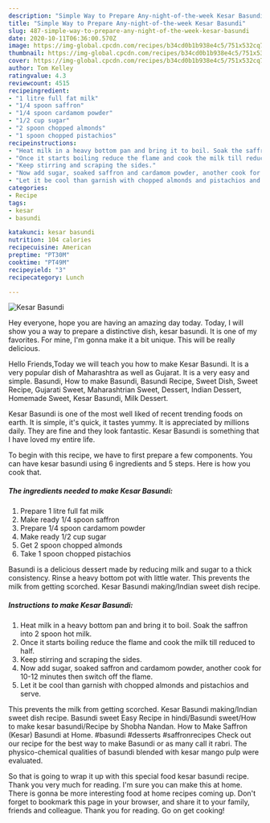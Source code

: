 ```yaml
---
description: "Simple Way to Prepare Any-night-of-the-week Kesar Basundi"
title: "Simple Way to Prepare Any-night-of-the-week Kesar Basundi"
slug: 487-simple-way-to-prepare-any-night-of-the-week-kesar-basundi
date: 2020-10-11T06:36:00.570Z
image: https://img-global.cpcdn.com/recipes/b34cd0b1b938e4c5/751x532cq70/kesar-basundi-recipe-main-photo.jpg
thumbnail: https://img-global.cpcdn.com/recipes/b34cd0b1b938e4c5/751x532cq70/kesar-basundi-recipe-main-photo.jpg
cover: https://img-global.cpcdn.com/recipes/b34cd0b1b938e4c5/751x532cq70/kesar-basundi-recipe-main-photo.jpg
author: Tom Kelley
ratingvalue: 4.3
reviewcount: 4515
recipeingredient:
- "1 litre full fat milk"
- "1/4 spoon saffron"
- "1/4 spoon cardamom powder"
- "1/2 cup sugar"
- "2 spoon chopped almonds"
- "1 spoon chopped pistachios"
recipeinstructions:
- "Heat milk in a heavy bottom pan and bring it to boil. Soak the saffron into 2 spoon hot milk."
- "Once it starts boiling reduce the flame and cook the milk till reduced to half."
- "Keep stirring and scraping the sides."
- "Now add sugar, soaked saffron and cardamom powder, another cook for 10-12 minutes then switch off the flame."
- "Let it be cool than garnish with chopped almonds and pistachios and serve."
categories:
- Recipe
tags:
- kesar
- basundi

katakunci: kesar basundi 
nutrition: 104 calories
recipecuisine: American
preptime: "PT30M"
cooktime: "PT49M"
recipeyield: "3"
recipecategory: Lunch

---
```



![Kesar Basundi](https://img-global.cpcdn.com/recipes/b34cd0b1b938e4c5/751x532cq70/kesar-basundi-recipe-main-photo.jpg)

Hey everyone, hope you are having an amazing day today. Today, I will show you a way to prepare a distinctive dish, kesar basundi. It is one of my favorites. For mine, I'm gonna make it a bit unique. This will be really delicious.

Hello Friends,Today we will teach you how to make Kesar Basundi. It is a very popular dish of Maharashtra as well as Gujarat. It is a very easy and simple. Basundi, How to make Basundi, Basundi Recipe, Sweet Dish, Sweet Recipe, Gujarati Sweet, Maharashtrian Sweet, Dessert, Indian Dessert, Homemade Sweet, Kesar Basundi, Milk Dessert.

Kesar Basundi is one of the most well liked of recent trending foods on earth. It is simple, it's quick, it tastes yummy. It is appreciated by millions daily. They are fine and they look fantastic. Kesar Basundi is something that I have loved my entire life.


To begin with this recipe, we have to first prepare a few components. You can have kesar basundi using 6 ingredients and 5 steps. Here is how you cook that.

<!--inarticleads1-->

##### The ingredients needed to make Kesar Basundi:

1. Prepare 1 litre full fat milk
1. Make ready 1/4 spoon saffron
1. Prepare 1/4 spoon cardamom powder
1. Make ready 1/2 cup sugar
1. Get 2 spoon chopped almonds
1. Take 1 spoon chopped pistachios


Basundi is a delicious dessert made by reducing milk and sugar to a thick consistency. Rinse a heavy bottom pot with little water. This prevents the milk from getting scorched. Kesar Basundi making/Indian sweet dish recipe. 

<!--inarticleads2-->

##### Instructions to make Kesar Basundi:

1. Heat milk in a heavy bottom pan and bring it to boil. Soak the saffron into 2 spoon hot milk.
1. Once it starts boiling reduce the flame and cook the milk till reduced to half.
1. Keep stirring and scraping the sides.
1. Now add sugar, soaked saffron and cardamom powder, another cook for 10-12 minutes then switch off the flame.
1. Let it be cool than garnish with chopped almonds and pistachios and serve.


This prevents the milk from getting scorched. Kesar Basundi making/Indian sweet dish recipe. Basundi sweet Easy Recipe in hindi/Basundi sweet/How to make kesar basundi/Recipe by Shobha Nandan. How to Make Saffron (Kesar) Basundi at Home. #basundi #desserts #saffronrecipes Check out our recipe for the best way to make Basundi or as many call it rabri. The physico-chemical qualities of basundi blended with kesar mango pulp were evaluated. 

So that is going to wrap it up with this special food kesar basundi recipe. Thank you very much for reading. I'm sure you can make this at home. There is gonna be more interesting food at home recipes coming up. Don't forget to bookmark this page in your browser, and share it to your family, friends and colleague. Thank you for reading. Go on get cooking!
